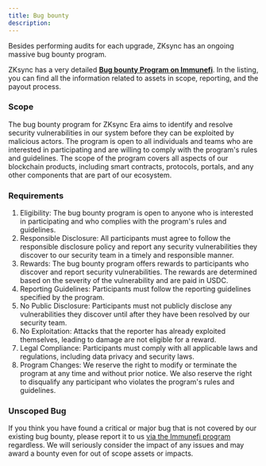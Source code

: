 ```yaml
---
title: Bug bounty
description:
---
```


Besides performing audits for each upgrade, ZKsync has an ongoing massive bug bounty program.

ZKsync has a very detailed **[Bug bounty Program on Immunefi](https://immunefi.com/bounty/zksyncera/)**. In the listing, you can
find all the information related to assets in scope, reporting, and the payout process.

### Scope

The bug bounty program for ZKsync Era aims to identify and resolve
security vulnerabilities in our system before they can be exploited by
malicious actors. The program is open to all individuals and teams who
are interested in participating and are willing to comply with the
program's rules and guidelines. The scope of the program covers all aspects of our blockchain products, including smart contracts,
protocols, portals, and any other components that are part of our ecosystem.

### Requirements

1. Eligibility: The bug bounty program is open to anyone who is interested in participating and who complies with the program's rules and guidelines.
2. Responsible Disclosure: All participants must agree to follow the responsible disclosure policy and report any security vulnerabilities
they discover to our security team in a timely and responsible manner.
3. Rewards: The bug bounty program offers rewards to participants who discover and report security vulnerabilities. The rewards are
determined based on the severity of the vulnerability and are paid in USDC.
4. Reporting Guidelines: Participants must follow the reporting guidelines specified by the program.
5. No Public Disclosure: Participants must not publicly disclose any vulnerabilities they discover until after they have been resolved by
our security team.
6. No Exploitation: Attacks that the reporter has already exploited themselves, leading to damage are not eligible for a reward.
7. Legal Compliance: Participants must comply with all applicable laws and regulations, including data privacy and security laws.
8. Program Changes: We reserve the right to modify or terminate the program at any time and without prior notice. We also reserve the
right to disqualify any participant who violates the program's rules and guidelines.

### Unscoped Bug

If you think you have found a critical or major bug that is not covered by our existing bug bounty, please report it to us
[via the Immunefi program](https://immunefi.com/bounty/zksyncera/) regardless. We will seriously consider the impact of any issues and
may award a bounty even for out of scope assets or impacts.
